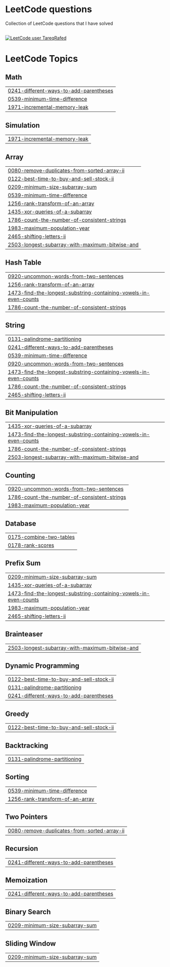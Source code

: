 # LeetCode questions
Collection of LeetCode questions that I have solved
##
[![LeetCode user TareqRafed](https://img.shields.io/badge/dynamic/json?style=for-the-badge&labelColor=black&color=%23ffa116&label=Solved&query=solved&url=https%3A%2F%2Fleetcode-badge.vercel.app%2Fapi%2Fusers%2FTareqRafed)](https://leetcode.com/TareqRafed/)

<!---LeetCode Topics Start-->
# LeetCode Topics
## Math
|  |
| ------- |
| [0241-different-ways-to-add-parentheses](https://github.com/TareqRafed/Leethub/tree/master/0241-different-ways-to-add-parentheses) |
| [0539-minimum-time-difference](https://github.com/TareqRafed/Leethub/tree/master/0539-minimum-time-difference) |
| [1971-incremental-memory-leak](https://github.com/TareqRafed/Leethub/tree/master/1971-incremental-memory-leak) |
## Simulation
|  |
| ------- |
| [1971-incremental-memory-leak](https://github.com/TareqRafed/Leethub/tree/master/1971-incremental-memory-leak) |
## Array
|  |
| ------- |
| [0080-remove-duplicates-from-sorted-array-ii](https://github.com/TareqRafed/Leethub/tree/master/0080-remove-duplicates-from-sorted-array-ii) |
| [0122-best-time-to-buy-and-sell-stock-ii](https://github.com/TareqRafed/Leethub/tree/master/0122-best-time-to-buy-and-sell-stock-ii) |
| [0209-minimum-size-subarray-sum](https://github.com/TareqRafed/Leethub/tree/master/0209-minimum-size-subarray-sum) |
| [0539-minimum-time-difference](https://github.com/TareqRafed/Leethub/tree/master/0539-minimum-time-difference) |
| [1256-rank-transform-of-an-array](https://github.com/TareqRafed/Leethub/tree/master/1256-rank-transform-of-an-array) |
| [1435-xor-queries-of-a-subarray](https://github.com/TareqRafed/Leethub/tree/master/1435-xor-queries-of-a-subarray) |
| [1786-count-the-number-of-consistent-strings](https://github.com/TareqRafed/Leethub/tree/master/1786-count-the-number-of-consistent-strings) |
| [1983-maximum-population-year](https://github.com/TareqRafed/Leethub/tree/master/1983-maximum-population-year) |
| [2465-shifting-letters-ii](https://github.com/TareqRafed/Leethub/tree/master/2465-shifting-letters-ii) |
| [2503-longest-subarray-with-maximum-bitwise-and](https://github.com/TareqRafed/Leethub/tree/master/2503-longest-subarray-with-maximum-bitwise-and) |
## Hash Table
|  |
| ------- |
| [0920-uncommon-words-from-two-sentences](https://github.com/TareqRafed/Leethub/tree/master/0920-uncommon-words-from-two-sentences) |
| [1256-rank-transform-of-an-array](https://github.com/TareqRafed/Leethub/tree/master/1256-rank-transform-of-an-array) |
| [1473-find-the-longest-substring-containing-vowels-in-even-counts](https://github.com/TareqRafed/Leethub/tree/master/1473-find-the-longest-substring-containing-vowels-in-even-counts) |
| [1786-count-the-number-of-consistent-strings](https://github.com/TareqRafed/Leethub/tree/master/1786-count-the-number-of-consistent-strings) |
## String
|  |
| ------- |
| [0131-palindrome-partitioning](https://github.com/TareqRafed/Leethub/tree/master/0131-palindrome-partitioning) |
| [0241-different-ways-to-add-parentheses](https://github.com/TareqRafed/Leethub/tree/master/0241-different-ways-to-add-parentheses) |
| [0539-minimum-time-difference](https://github.com/TareqRafed/Leethub/tree/master/0539-minimum-time-difference) |
| [0920-uncommon-words-from-two-sentences](https://github.com/TareqRafed/Leethub/tree/master/0920-uncommon-words-from-two-sentences) |
| [1473-find-the-longest-substring-containing-vowels-in-even-counts](https://github.com/TareqRafed/Leethub/tree/master/1473-find-the-longest-substring-containing-vowels-in-even-counts) |
| [1786-count-the-number-of-consistent-strings](https://github.com/TareqRafed/Leethub/tree/master/1786-count-the-number-of-consistent-strings) |
| [2465-shifting-letters-ii](https://github.com/TareqRafed/Leethub/tree/master/2465-shifting-letters-ii) |
## Bit Manipulation
|  |
| ------- |
| [1435-xor-queries-of-a-subarray](https://github.com/TareqRafed/Leethub/tree/master/1435-xor-queries-of-a-subarray) |
| [1473-find-the-longest-substring-containing-vowels-in-even-counts](https://github.com/TareqRafed/Leethub/tree/master/1473-find-the-longest-substring-containing-vowels-in-even-counts) |
| [1786-count-the-number-of-consistent-strings](https://github.com/TareqRafed/Leethub/tree/master/1786-count-the-number-of-consistent-strings) |
| [2503-longest-subarray-with-maximum-bitwise-and](https://github.com/TareqRafed/Leethub/tree/master/2503-longest-subarray-with-maximum-bitwise-and) |
## Counting
|  |
| ------- |
| [0920-uncommon-words-from-two-sentences](https://github.com/TareqRafed/Leethub/tree/master/0920-uncommon-words-from-two-sentences) |
| [1786-count-the-number-of-consistent-strings](https://github.com/TareqRafed/Leethub/tree/master/1786-count-the-number-of-consistent-strings) |
| [1983-maximum-population-year](https://github.com/TareqRafed/Leethub/tree/master/1983-maximum-population-year) |
## Database
|  |
| ------- |
| [0175-combine-two-tables](https://github.com/TareqRafed/Leethub/tree/master/0175-combine-two-tables) |
| [0178-rank-scores](https://github.com/TareqRafed/Leethub/tree/master/0178-rank-scores) |
## Prefix Sum
|  |
| ------- |
| [0209-minimum-size-subarray-sum](https://github.com/TareqRafed/Leethub/tree/master/0209-minimum-size-subarray-sum) |
| [1435-xor-queries-of-a-subarray](https://github.com/TareqRafed/Leethub/tree/master/1435-xor-queries-of-a-subarray) |
| [1473-find-the-longest-substring-containing-vowels-in-even-counts](https://github.com/TareqRafed/Leethub/tree/master/1473-find-the-longest-substring-containing-vowels-in-even-counts) |
| [1983-maximum-population-year](https://github.com/TareqRafed/Leethub/tree/master/1983-maximum-population-year) |
| [2465-shifting-letters-ii](https://github.com/TareqRafed/Leethub/tree/master/2465-shifting-letters-ii) |
## Brainteaser
|  |
| ------- |
| [2503-longest-subarray-with-maximum-bitwise-and](https://github.com/TareqRafed/Leethub/tree/master/2503-longest-subarray-with-maximum-bitwise-and) |
## Dynamic Programming
|  |
| ------- |
| [0122-best-time-to-buy-and-sell-stock-ii](https://github.com/TareqRafed/Leethub/tree/master/0122-best-time-to-buy-and-sell-stock-ii) |
| [0131-palindrome-partitioning](https://github.com/TareqRafed/Leethub/tree/master/0131-palindrome-partitioning) |
| [0241-different-ways-to-add-parentheses](https://github.com/TareqRafed/Leethub/tree/master/0241-different-ways-to-add-parentheses) |
## Greedy
|  |
| ------- |
| [0122-best-time-to-buy-and-sell-stock-ii](https://github.com/TareqRafed/Leethub/tree/master/0122-best-time-to-buy-and-sell-stock-ii) |
## Backtracking
|  |
| ------- |
| [0131-palindrome-partitioning](https://github.com/TareqRafed/Leethub/tree/master/0131-palindrome-partitioning) |
## Sorting
|  |
| ------- |
| [0539-minimum-time-difference](https://github.com/TareqRafed/Leethub/tree/master/0539-minimum-time-difference) |
| [1256-rank-transform-of-an-array](https://github.com/TareqRafed/Leethub/tree/master/1256-rank-transform-of-an-array) |
## Two Pointers
|  |
| ------- |
| [0080-remove-duplicates-from-sorted-array-ii](https://github.com/TareqRafed/Leethub/tree/master/0080-remove-duplicates-from-sorted-array-ii) |
## Recursion
|  |
| ------- |
| [0241-different-ways-to-add-parentheses](https://github.com/TareqRafed/Leethub/tree/master/0241-different-ways-to-add-parentheses) |
## Memoization
|  |
| ------- |
| [0241-different-ways-to-add-parentheses](https://github.com/TareqRafed/Leethub/tree/master/0241-different-ways-to-add-parentheses) |
## Binary Search
|  |
| ------- |
| [0209-minimum-size-subarray-sum](https://github.com/TareqRafed/Leethub/tree/master/0209-minimum-size-subarray-sum) |
## Sliding Window
|  |
| ------- |
| [0209-minimum-size-subarray-sum](https://github.com/TareqRafed/Leethub/tree/master/0209-minimum-size-subarray-sum) |
<!---LeetCode Topics End-->
